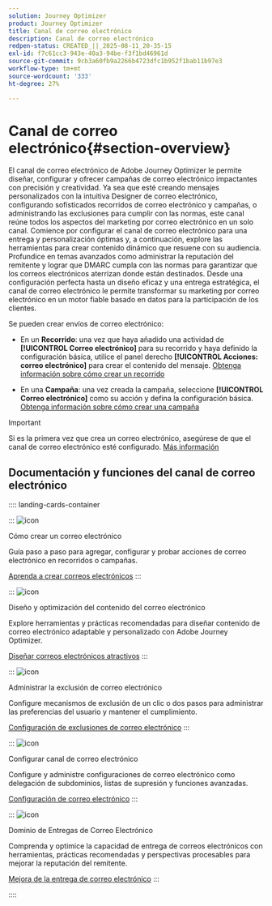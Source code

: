 ```yaml
---
solution: Journey Optimizer
product: Journey Optimizer
title: Canal de correo electrónico
description: Canal de correo electrónico
redpen-status: CREATED_||_2025-08-11_20-35-15
exl-id: f7c61cc3-943e-40a3-94be-f3f1bd46961d
source-git-commit: 9cb3a60fb9a2266b4723dfc1b952f1bab11b97e3
workflow-type: tm+mt
source-wordcount: '333'
ht-degree: 27%

---
```


# Canal de correo electrónico{#section-overview}

El canal de correo electrónico de Adobe Journey Optimizer le permite diseñar, configurar y ofrecer campañas de correo electrónico impactantes con precisión y creatividad. Ya sea que esté creando mensajes personalizados con la intuitiva Designer de correo electrónico, configurando sofisticados recorridos de correo electrónico y campañas, o administrando las exclusiones para cumplir con las normas, este canal reúne todos los aspectos del marketing por correo electrónico en un solo canal. Comience por configurar el canal de correo electrónico para una entrega y personalización óptimas y, a continuación, explore las herramientas para crear contenido dinámico que resuene con su audiencia. Profundice en temas avanzados como administrar la reputación del remitente y lograr que DMARC cumpla con las normas para garantizar que los correos electrónicos aterrizan donde están destinados. Desde una configuración perfecta hasta un diseño eficaz y una entrega estratégica, el canal de correo electrónico le permite transformar su marketing por correo electrónico en un motor fiable basado en datos para la participación de los clientes.

Se pueden crear envíos de correo electrónico:

* En un **Recorrido**: una vez que haya añadido una actividad de **[!UICONTROL Correo electrónico]** para su recorrido y haya definido la configuración básica, utilice el panel derecho **[!UICONTROL Acciones: correo electrónico]** para crear el contenido del mensaje. [Obtenga información sobre cómo crear un recorrido](../using/building-journeys/journey-gs.md)

* En una **Campaña**: una vez creada la campaña, seleccione **[!UICONTROL Correo electrónico]** como su acción y defina la configuración básica. [Obtenga información sobre cómo crear una campaña](../using/campaigns/create-campaign.md#configure)


>[!IMPORTANT]
>
>Si es la primera vez que crea un correo electrónico, asegúrese de que el canal de correo electrónico esté configurado. [Más información](../using/email/email-settings.md)

## Documentación y funciones del canal de correo electrónico

:::: landing-cards-container

:::
![icon](https://cdn.experienceleague.adobe.com/icons/list-check.svg?lang=es)

Cómo crear un correo electrónico

Guía paso a paso para agregar, configurar y probar acciones de correo electrónico en recorridos o campañas.

[Aprenda a crear correos electrónicos](../using/email/create-email.md)
:::

:::
![icon](https://cdn.experienceleague.adobe.com/icons/puzzle-piece.svg?lang=es)

Diseño y optimización del contenido del correo electrónico

Explore herramientas y prácticas recomendadas para diseñar contenido de correo electrónico adaptable y personalizado con Adobe Journey Optimizer.

[Diseñar correos electrónicos atractivos](design-email-landing-page.md)
:::

:::
![icon](https://cdn.experienceleague.adobe.com/icons/shield-halved.svg?lang=es)

Administrar la exclusión de correo electrónico

Configure mecanismos de exclusión de un clic o dos pasos para administrar las preferencias del usuario y mantener el cumplimiento.

[Configuración de exclusiones de correo electrónico](../using/email/email-opt-out.md)
:::

:::
![icon](https://cdn.experienceleague.adobe.com/icons/gear.svg?lang=es)

Configurar canal de correo electrónico

Configure y administre configuraciones de correo electrónico como delegación de subdominios, listas de supresión y funciones avanzadas.

[Configuración de correo electrónico](configure-email-landing-page.md)
:::

:::
![icon](https://cdn.experienceleague.adobe.com/icons/chart-line.svg?lang=es)

Dominio de Entregas de Correo Electrónico

Comprenda y optimice la capacidad de entrega de correos electrónicos con herramientas, prácticas recomendadas y perspectivas procesables para mejorar la reputación del remitente.

[Mejora de la entrega de correo electrónico](deliverability-landing-page.md)
:::

::::
